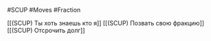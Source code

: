 #SCUP #Moves #Fraction 

[[(SCUP) Ты хоть знаешь кто я]]
[[(SCUP) Позвать свою фракцию]]
[[(SCUP) Отсрочить долг]]